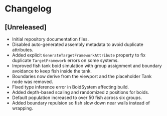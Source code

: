 # Changelog

## [Unreleased]
- Initial repository documentation files.
- Disabled auto-generated assembly metadata to avoid duplicate attributes.
- Added explicit `GenerateTargetFrameworkAttribute` property to fix duplicate
  `TargetFramework` errors on some systems.
- Improved fish tank boid simulation with group assignment and boundary
  avoidance to keep fish inside the tank.
- Boundaries now derive from the viewport and the placeholder Tank node was
  removed.
- Fixed type inference error in BoidSystem affecting build.
- Added depth-based scaling and randomized z positions for boids.
- Default population increased to over 50 fish across six groups.
- Added boundary repulsion so fish slow down near walls instead of wrapping.
